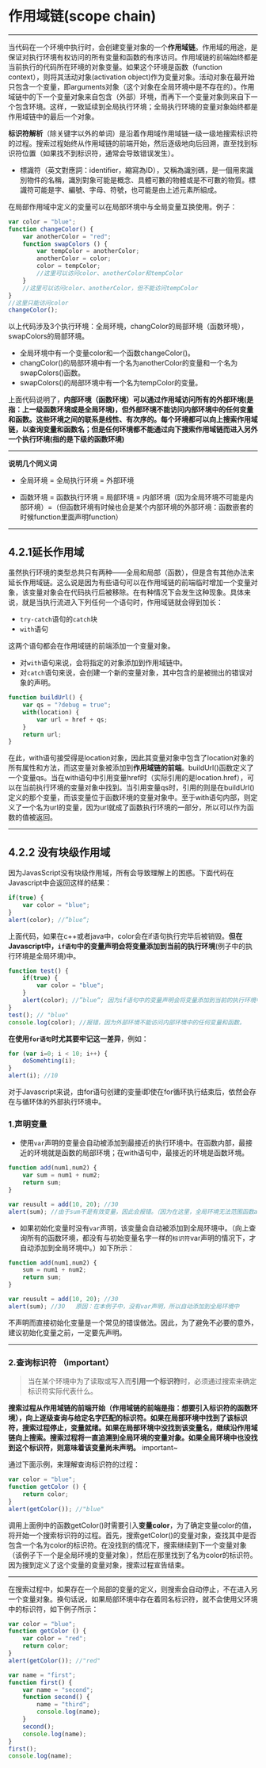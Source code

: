 # 作用域链(scope chain)
---
当代码在一个环境中执行时，会创建变量对象的一个**作用域链**。作用域的用途，是保证对执行环境有权访问的所有变量和函数的有序访问。作用域链的前端始终都是当前执行的代码所在环境的对象变量。如果这个环境是函数（function context），则将其活动对象(activation object)作为变量对象。活动对象在最开始只包含一个变量，即arguments对象（这个对象在全局环境中是不存在的）。作用域链中的下一个变量对象来自包含（外部）环境，而再下一个变量对象则来自下一个包含环境。这样，一致延续到全局执行环境；全局执行环境的变量对象始终都是作用域链中的最后一个对象。

**标识符解析**（除关键字以外的单词）是沿着作用域作用域链一级一级地搜索标识符的过程。搜索过程始终从作用域链的前端开始，然后逐级地向后回溯，直至找到标识符位置（如果找不到标识符，通常会导致错误发生）。

- 標識符（英文對應詞：identifier，縮寫為ID），又稱為識別碼，是一個用來識別物件的名稱，識別對象可能是概念、具體可數的物體或是不可數的物質。標識符可能是字、編號、字母、符號，也可能是由上述元素所組成。

在局部作用域中定义的变量可以在局部环境中与全局变量互换使用。例子：
```js
var color = "blue";
function changeColor() {
    var anotherColor = "red";
    function swapColors () {
        var tempColor = anotherColor;
        anotherColor = color;
        color = tempColor;
        //这里可以访问color、anotherColor和tempColor
    }
    //这里可以访问color、anotherColor，但不能访问tempColor
}
//这里只能访问color
changeColor();
```
以上代码涉及3个执行环境：全局环境，changColor的局部环境（函数环境），swapColors的局部环境。
- 全局环境中有一个变量color和一个函数changeColor()。
- changColor()的局部环境中有一个名为anotherColor的变量和一个名为swapColors()函数。
- swapColors()的局部环境中有一个名为tempColor的变量。

上面代码说明了，**内部环境（函数环境）可以通过作用域访问所有的外部环境(是指：上一级函数环境或是全局环境)，但外部环境不能访问内部环境中的任何变量和函数。这些环境之间的联系是线性、有次序的。每个环境都可以向上搜索作用域链，以查询变量和函数名；但是任何环境都不能通过向下搜索作用域链而进入另外一个执行环境(指的是下级的函数环境)**

---
**说明几个同义词**
- 全局环境 = 全局执行环境 = 外部环境

- 函数环境 = 函数执行环境 = 局部环境 = 内部环境（因为全局环境不可能是内部环境）=（但函数环境有时候也会是某个内部环境的外部环境：函数嵌套的时候function里面声明function）

---
## 4.2.1延长作用域
虽然执行环境的类型总共只有两种——全局和局部（函数），但是含有其他办法来延长作用域链。这么说是因为有些语句可以在作用域链的前端临时增加一个变量对象，该变量对象会在代码执行后被移除。在有种情况下会发生这种现象。具体来说，就是当执行流进入下列任何一个语句时，作用域链就会得到加长：
- `try-catch`语句的`catch`块
- `with`语句

这两个语句都会在作用域链的前端添加一个变量对象。
- 对`with`语句来说，会将指定的对象添加到作用域链中。
- 对`catch`语句来说，会创建一个新的变量对象，其中包含的是被抛出的错误对象的声明。

```js
function buildUrl() {
    var qs = "?debug = true";
    with(location) {
        var url = href + qs;
    }
    return url;
}
```
在此，with语句接受得是location对象，因此其变量对象中包含了location对象的所有属性和方法，而这变量对象被添加到**作用域链的前端**。buildUrl()函数定义了一个变量qs。当在with语句中引用变量href时（实际引用的是location.href），可以在当前执行环境的变量对象中找到。当引用变量qs时，引用的则是在buildUrl()定义的那个变量，而该变量位于函数环境的变量对象中。至于with语句内部，则定义了一个名为url的变量，因为url就成了函数执行环境的一部分，所以可以作为函数的值被返回。

---

## 4.2.2 没有块级作用域
因为JavasScript没有块级作用域，所有会导致理解上的困惑。下面代码在Javascript中会返回这样的结果：
```js
if(true) {
    var color = "blue";
}
alert(color); //”blue“;
```
上面代码，如果在c++或者java中，color会在if语句执行完毕后被销毁。**但在Javascript中，`if语句`中的变量声明会将变量添加到当前的执行环境**(例子中的执行环境是全局环境)中。

```js
function test() {
    if(true) {
        var color = "blue";
    }
    alert(color); //”blue“; 因为if语句中的变量声明会将变量添加到当前的执行环境中，这里是test()函数执行环境
}
test(); // "blue"
console.log(color); //报错，因为外部环境不能访问内部环境中的任何变量和函数。
```

**在使用`for语句`时尤其要牢记这一差异**，例如：
```js
for (var i=0; i < 10; i++) {
    doSomehting(i);
}
alert(i); //10
```
对于Javascript来说，由for语句创建的变量i即使在for循环执行结束后，依然会存在与循环体的外部执行环境中。

### **1.声明变量**
- 使用`var`声明的变量会自动被添加到最接近的执行环境中。在函数内部，最接近的环境就是函数的局部环境；在with语句中，最接近的环境是函数环境。
```js
function add(num1,num2) {
    var sum = num1 + num2;
    return sum;
}

var reusult = add(10, 20); //30
alert(sum); //由于sum不是有效变量，因此会报错。（因为在这里，全局环境无法范围函数add()里面的sum，因为sum使用了var来声明）
```
- 如果初始化变量时没有`var`声明，该变量会自动被添加到全局环境中。（向上查询所有的函数环境，都没有与初始变量名字一样的`标识符`var声明的情况下，才自动添加到全局环境中。）如下所示：
```js
function add(num1,num2) {
    sum = num1 + num2;
    return sum;
}

var reusult = add(10, 20); //30
alert(sum); //3O   原因：在本例子中，没有var声明，所以自动添加到全局环境中
```
不声明而直接初始化变量是一个常见的错误做法。因此，为了避免不必要的意外，建议初始化变量之前，一定要先声明。

---
### **2.查询标识符** （important）
>当在某个环境中为了读取或写入而**引用一个标识符**时，必须通过搜索来确定标识符实际代表什么。

**搜索过程从作用域链的前端开始（作用域链的前端是指：想要引入标识符的函数环境），向上逐级查询与给定名字匹配的标识符。如果在局部环境中找到了该标识符，搜索过程停止，变量就绪。如果在局部环境中没找到该变量名，继续沿作用域链向上搜索。搜索过程将一直追溯到全局环境的变量对象。如果全局环境中也没找到这个标识符，则意味着该变量尚未声明。** important~

通过下面示例，来理解查询标识符的过程：
```js
var color = "blue";
function getColor () {
    return color;
}
alert(getColor()); //"blue"
```
调用上面例中的函数getColor()时需要引入**变量color**，为了确定变量color的值，将开始一个搜索标识符的过程。首先，搜索getColor()的变量对象，查找其中是否包含一个名为color的标识符。在没找到的情况下，搜索继续到下一个变量对象（该例子下一个是全局环境的变量对象），然后在那里找到了名为color的标识符。因为搜到定义了这个变量的变量对象，搜索过程宣告结束。

---

在搜索过程中，如果存在一个局部的变量的定义，则搜索会自动停止，不在进入另一个变量对象。换句话说，如果局部环境中存在着同名标识符，就不会使用父环境中的标识符，如下例子所示：
```js
var color = "blue";
function getColor () {
    var color = "red";
    return color;
}
alert(getColor()); //"red"
```

```js
var name = "first";
function first() {
    var name = "second";
    function second() {
        name = "third";
        console.log(name);
    }
    second();
    console.log(name);
}
first();
console.log(name);
```